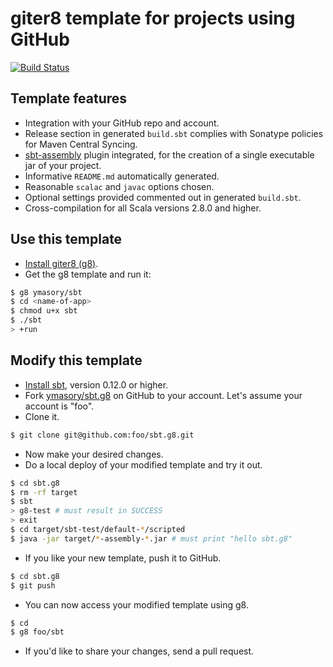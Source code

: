# giter8 template for projects using GitHub #

[![Build Status](http://ci.yuvimasory.com/job/sbt.g8/badge/icon)](http://ci.yuvimasory.com/job/sbt.g8/)

## Template features ##

- Integration with your GitHub repo and account.
- Release section in generated `build.sbt` complies with Sonatype policies for Maven Central Syncing.
- [sbt-assembly](https://github.com/sbt/sbt-assembly) plugin integrated, for the creation of a single executable jar of your project.
- Informative `README.md` automatically generated.
- Reasonable `scalac` and `javac` options chosen.
- Optional settings provided commented out in generated `build.sbt`.
- Cross-compilation for all Scala versions 2.8.0 and higher.

## Use this template ##

- [Install giter8 (g8)](https://github.com/n8han/giter8).
- Get the g8 template and run it:

```sh
$ g8 ymasory/sbt
$ cd <name-of-app>
$ chmod u+x sbt
$ ./sbt
> +run
```

## Modify this template ##

- [Install sbt](https://github.com/harrah/xsbt/wiki/Getting-Started-Setup), version 0.12.0 or higher.
- Fork [ymasory/sbt.g8](https://github.com/ymasory/sbt.g8) on GitHub to your account.
Let's assume your account is "foo".
- Clone it.

```sh
$ git clone git@github.com:foo/sbt.g8.git
```

- Now make your desired changes.
- Do a local deploy of your modified template and try it out.

```sh
$ cd sbt.g8
$ rm -rf target
$ sbt
> g8-test # must result in SUCCESS
> exit
$ cd target/sbt-test/default-*/scripted
$ java -jar target/*-assembly-*.jar # must print "hello sbt.g8"
```

- If you like your new template, push it to GitHub.

```sh
$ cd sbt.g8
$ git push
```

- You can now access your modified template using g8.

```sh
$ cd
$ g8 foo/sbt
```

- If you'd like to share your changes, send a pull request.
